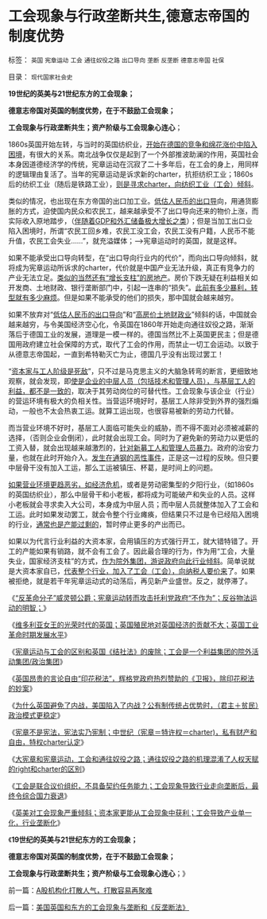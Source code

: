 # 工会现象与行政垄断共生,德意志帝国的制度优势

标签： `英国` `宪章运动` `工会` `通往奴役之路` `出口导向` `垄断` `反垄断` `德意志帝国` `社保` 

目录： `现代国家社会史`

**19世纪的英美与21世纪东方的工会现象；**

**德意志帝国对英国的制度优势，在于不鼓励工会现象；**

**工会现象与行政垄断共生；资产阶级与工会现象心连心**；



1860s英国开始左转，与当时的英国纺织业，[开始在德国的竞争和绵花涨价中陷入困境](../../../2011/5/23/为什么美国南方会形成黑奴植棉业？.md)，有很大的关系。南北战争仅仅是起到了一个外部推波助澜的作用，英国社会本身因道德经济学的传统，宪章运动在沉寂了二十多年后，在工会的身上，用同样的逻辑理由复活了。当年的宪章运动是诉求新的charter，抗拒纺织工业；1860s后的纺织工业（随后是铁路工业），[则是寻求charter，向纺织工业（工会）倾斜](../../../2011/12/18/宪章运动与工会的区别，1830s英国废除《党禁令》.md)。

类似的情况，也出现在东方帝国的出口加工业。[低估人民币的出口导](../../../2007/11/29/弱国自卑心理造成低估人民币廉价出口的历史性惨剧.md)向，用通货膨胀的方式，迫使国内民众和农民工，越来越承受不了出口导向还来的物价上涨，而实际收入原地踏步，（[伴随着GDP和外汇储备极大增长之类](../../../2010/6/22/外汇储备说明政府相对廉洁；.md)）；但是当加工出口业陷入困境时，所谓“农民工回乡难，农民工没工会，农民工没有户籍，人民币不能升值，农民工会失业……”，就充溢媒体；——>宪章运动时的英国，就是这样。

如果不能承受出口导向转型，在“出口导向行业内的代价”，而向出口导向倾斜，就将成为宪章运动所诉求的charter，代价就是中国产业无法升级，真正有竞争力的产业无法立足。[类似的当然还有“增长支柱”的房地产](../../../2007/10/2/房市股市的“牛市”源于GDP泡沫和GDP增长的泡沫.md)。房价下跌无疑在利益相关如开发商、土地财政、银行垄断部门中，引起一连串的“损失”。[此前有多少暴利，转型就有多少麻烦](../../../2007/8/28/房地产泡沫载不起中国经济今天对GDP的期望.md)。但是如果不能承受的他们的损失，那中国就会越来越穷。

如果不放弃对“[低估人民币的出口导向](../../../2009/5/6/出口导向是暂时的还是永远的？.md)”和“[高房价土地财政业](http://hi.baidu.com/darthchn/blog/item/c18d126516fb8fe0f6365442.html)”倾斜的话，中国就会越来越穷，与令美国经济空心化，令英国在1860年开始走向通往奴役之路，渐渐落后于德国工业的发展，道理是一模一样的。德国当然比不上英国更民主；但是德国用政府建立社会保障的方式，取代了工会的作用，而禁止一切工会运动。以致于从德意志帝国起，一直到希特勒灭亡为止，德国几乎没有出现过罢工！

“[资本家与工人阶级是死敌](../../../2010/1/14/为什么说资产阶级就是工人阶级自已？.md)”，只不过是马克思主义的大脑急转弯的断言，更细致地观察，就会发现，即[使是企业的中层人员（包括技术和管理人员），与基层工人的利益，都不是一致的](../../../2011/12/13/工会活动集中在夕阳行业,“向弱者倾斜”将导致社会停滞.md)，取决于其劳动岗位的可替代性。工会现象与该企业（行业）的营运环境有极大的负相关性。当营运环境好时，基层工人除非受到外界的强烈煽动，一般也不太会热衷工运。就算工运出现，也很容易被新的劳动力代替。

而当营业环境不好时，基层工人面临可能失业的威胁，而不得不面对必须被减薪的选择，（否则企业会倒闭），此时就会出现工会。同时为了避免新的劳动力以更低的工资入替，就会出现越来越激烈的，[针对新募工人和管理人员暴力](../../../2009/8/10/严重生产过剩的市场腐朽能化为神奇吗？.md)。政府的治安力量，也就在此时开始介入。[发生在通钢的恶性事件](http://darthvad.blog.sohu.com/129394309.html)，正是这一过程的反映。但只要中层骨干没有加入工运，那么工运被镇压、杯葛，是时间上的问题。

[如果营业环境更趋恶劣，如经济危机](../../../2009/8/8/少数很明白真相的暴徒制造的黑社会暴行.md)，或者是劳动密集型的夕阳行业，（如1860s的英国纺织业），那么中层骨干和小老板，都将成为可能破产和失业的人员。这样小老板就会寻求卖入大公司，本身成为中层人员；而中层人员就整体加入了工会和工运。此时如果发动罢工，就会令整个行业瘫痪，但结果只不过是令已经陷入困境的行业，[通常也是产能过剩的](../../../2009/8/10/严重生产过剩的市场腐朽能化为神奇吗？.md)，暂时停止更多的产出而已。

如果以为代言行业利益的大资本家，会用镇压的方式强行开工，就大错特错了。开工的产能如果有销路，就不会有工会了。因此最合理的行为，作为用“工会，大量失业，国家经济支柱”的方式，[作为院外集团，游说政府向此行业倾斜](../../../2011/12/18/宪章不是宪法，中世纪的特权，特许权，charter.md)。简单说就是大资本家自已，[代表整个行业，加入了工会（工会），向纳税人要价来](../../../2011/2/11/边际退出成本和休克疗法.md)了。如果被拒绝，就是若干年宪章运动式的动荡后，再见新产业盛世。反之，就停滞了。

《[“反革命分子”威灵顿公爵；宪章运动转而攻击托利党政府“不作为”；反谷物法运动的明智；](../../../2011/12/17/“反革命分子”威灵顿和保守党政府“不作为”.md)》

《[维多利亚女王的光荣时代的英国；英国殖民地对英国经济的贡献不大；英国工业革命时期发展水平](../../../2011/12/17/维多利亚时代自由光荣的英国.md)》

《[宪章运动与工会的区别和英国《结社法》的废除；工会是一个利益集团的院外活动集团/政治集团](../../../2011/12/18/宪章运动与工会的区别，1830s英国废除《党禁令》.md)》

《[英国昂贵的言论自由“印花税法”，辉格党政府热烈赞助的《卫报》，除印花税法的妙案](../../../2011/12/18/英国昂贵的言论自由，“印花税法”和《卫报》.md)》

《[为什么英国避免了内战，美国陷入了内战？公有制传统占优势时，（君主＋贫民）政治模式更稳定](../../../2011/12/18/为什么英国避免了内战，美国陷入了内战？.md)》

《[宪章不是宪法，宪法实乃宪制；中世纪（宪章＝特许权＝charter)，私有财产和自由，特权charter认定](../../../2011/12/18/宪章不是宪法，中世纪的特权，特许权，charter.md)》

《[大宪章和宪章运动，工会和通往奴役之路；通往奴役之路的机理混淆了人权天赋的right和charter的区别](../../../2011/12/20/大宪章和宪章运动，工会和通往奴役之路.md)》

《[工会是联合议价组织，不具备契约任务能力；工会现象导致行业走向垄断后，最终令综合国力衰退](../../../2011/12/20/工会现象导致行业垄断后衰退，最终令综合国力衰退.md)》

《[英美对工会现象严重倾斜；资本家更能从工会现象中获利；工会导致产业单一化，行业垄断化](../../../2011/12/20/英美对工会现象严重倾斜，大资本家对工会现象心连心.md)》

《**19世纪的英美与21世纪东方的工会现象；**

**德意志帝国对英国的制度优势，在于不鼓励工会现象；**

**工会现象与行政垄断共生；资产阶级与工会现象心连心**；》

前一篇：[A股机构化打散人气，打散容易再聚难](../../../2011/12/20/A股机构化打散人气，打散容易再聚难.md)

后一篇：[美国英国和东方的工会现象与垄断和《反垄断法》](../../../2011/12/21/美国英国和东方的工会现象与垄断和《反垄断法》.md)